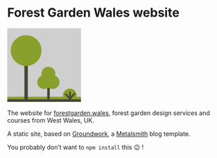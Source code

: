 # Forest Garden Wales website

![Forest Garden Wales logo](src/modules/components/graphics/logo/logo.png)

The website for [forestgarden.wales](https://www.forestgarden.wales), forest garden design services and courses from West Wales, UK.

A static site, based on [Groundwork](https://github.com/growdigital/groundwork), a [Metalsmith](http://www.metalsmith.io/) blog template.

You probably don’t want to `npm install` this 😉 !
